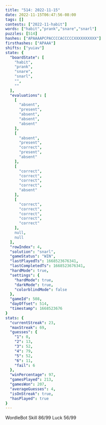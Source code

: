 ```yaml
---
title: "514: 2022-11-15"
date: 2022-11-15T06:47:56-08:00
tags: []
contests: ["2022-11-habit"]
words: ["habit","prank","snare","snarl"]
puzzles: [514]
hashes: ["APAAAAPCPACCCCACCCCCXXXXXXXXXX"]
firsthashes: ["APAAA"]
shifts: ["yuiav"]
state: {
  "boardState": [
    "habit",
    "prank",
    "snare",
    "snarl",
    "",
    ""
  ],
  "evaluations": [
    [
      "absent",
      "present",
      "absent",
      "absent",
      "absent"
    ],
    [
      "absent",
      "present",
      "correct",
      "present",
      "absent"
    ],
    [
      "correct",
      "correct",
      "correct",
      "correct",
      "absent"
    ],
    [
      "correct",
      "correct",
      "correct",
      "correct",
      "correct"
    ],
    null,
    null
  ],
  "rowIndex": 4,
  "solution": "snarl",
  "gameStatus": "WIN",
  "lastPlayedTs": 1668523676341,
  "lastCompletedTs": 1668523676341,
  "hardMode": true,
  "settings": {
    "hardMode": true,
    "darkMode": true,
    "colorblindMode": false
  },
  "gameId": 508,
  "dayOffset": 514,
  "timestamp": 1668523676
}
stats: {
  "currentStreak": 23,
  "maxStreak": 69,
  "guesses": {
    "1": 0,
    "2": 13,
    "3": 52,
    "4": 79,
    "5": 52,
    "6": 11,
    "fail": 6
  },
  "winPercentage": 97,
  "gamesPlayed": 213,
  "gamesWon": 207,
  "averageGuesses": 4,
  "isOnStreak": true,
  "hasPlayed": true
}
---
```

<!-- more -->
WordleBot
Skill 86/99
Luck 56/99
